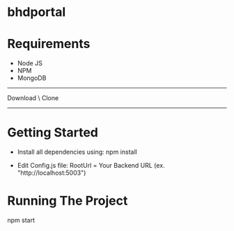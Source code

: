 # bhdportal

# Requirements

- Node JS
- NPM
- MongoDB

-------------------------------------------------------

Download \ Clone

-------------------------------------------------------

# Getting Started

- Install all dependencies using:
npm install 

- Edit Config.js file: RootUrl = Your Backend URL (ex. "http://localhost:5003")

# Running The Project

npm start





